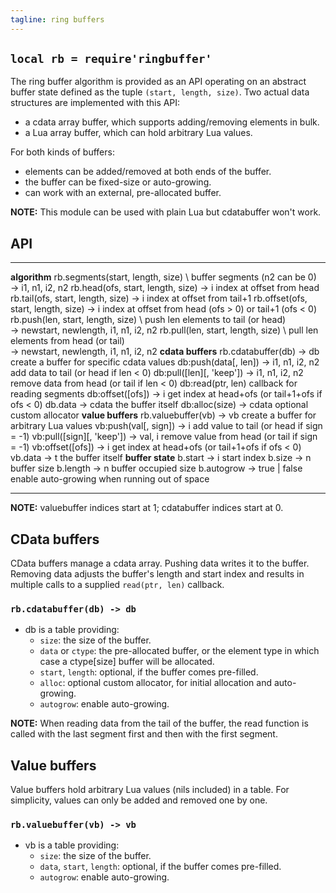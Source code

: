 ```yaml
---
tagline: ring buffers
---
```


## `local rb = require'ringbuffer'`

The ring buffer algorithm is provided as an API operating on an abstract
buffer state defined as the tuple `(start, length, size)`. Two actual data
structures are implemented with this API:

  * a cdata array buffer, which supports adding/removing elements in bulk.
  * a Lua array buffer, which can hold arbitrary Lua values.

For both kinds of buffers:

  * elements can be added/removed at both ends of the buffer.
  * the buffer can be fixed-size or auto-growing.
  * can work with an external, pre-allocated buffer.

__NOTE:__ This module can be used with plain Lua but cdatabuffer won't work.

## API

-------------------------------------------- -----------------------------------------------------
__algorithm__
rb.segments(start, length, size) \           buffer segments (n2 can be 0) \
	-> i1, n1, i2, n2
rb.head(ofs, start, length, size) -> i       index at offset from head
rb.tail(ofs, start, length, size) -> i       index at offset from tail+1
rb.offset(ofs, start, length, size) -> i     index at offset from head (ofs > 0) or tail+1 (ofs < 0)
rb.push(len, start, length, size) \          push len elements to tail (or head) \
	-> newstart, newlength, i1, n1, i2, n2
rb.pull(len, start, length, size) \          pull len elements from head (or tail) \
	-> newstart, newlength, i1, n1, i2, n2
__cdata buffers__
rb.cdatabuffer(db) -> db                     create a buffer for specific cdata values
db:push(data[, len]) -> i1, n1, i2, n2       add data to tail (or head if len < 0)
db:pull([len][, 'keep']) -> i1, n1, i2, n2   remove data from head (or tail if len < 0)
db:read(ptr, len)                            callback for reading segments
db:offset([ofs]) -> i                        get index at head+ofs (or tail+1+ofs if ofs < 0)
db.data -> cdata                             the buffer itself
db:alloc(size) -> cdata                      optional custom allocator
__value buffers__
rb.valuebuffer(vb) -> vb                     create a buffer for arbitrary Lua values
vb:push(val[, sign]) -> i                    add value to tail (or head if sign = -1)
vb:pull([sign][, 'keep']) -> val, i          remove value from head (or tail if sign = -1)
vb:offset([ofs]) -> i                        get index at head+ofs (or tail+1+ofs if ofs < 0)
vb.data -> t                                 the buffer itself
__buffer state__
b.start -> i                                 start index
b.size -> n                                  buffer size
b.length -> n                                buffer occupied size
b.autogrow -> true | false                   enable auto-growing when running out of space
-------------------------------------------- -----------------------------------------------------

__NOTE:__ valuebuffer indices start at 1; cdatabuffer indices start at 0.

## CData buffers

CData buffers manage a cdata array. Pushing data writes it to the buffer.
Removing data adjusts the buffer's length and start index and results
in multiple calls to a supplied `read(ptr, len)` callback.

### `rb.cdatabuffer(db) -> db`

  * db is a table providing:
    * `size`: the size of the buffer.
    * `data` or `ctype`: the pre-allocated buffer, or the element type
    in which case a ctype[size] buffer will be allocated.
    * `start`, `length`: optional, if the buffer comes pre-filled.
    * `alloc`: optional custom allocator, for initial allocation and auto-growing.
    * `autogrow`: enable auto-growing.

__NOTE:__ When reading data from the tail of the buffer, the read function
is called with the last segment first and then with the first segment.

## Value buffers

Value buffers hold arbitrary Lua values (nils included) in a table.
For simplicity, values can only be added and removed one by one.

### `rb.valuebuffer(vb) -> vb`

  * vb is a table providing:
    * `size`: the size of the buffer.
    * `data`, `start`, `length`: optional, if the buffer comes pre-filled.
    * `autogrow`: enable auto-growing.
